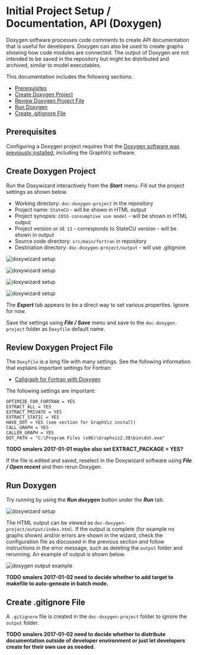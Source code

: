# Initial Project Setup / Documentation, API (Doxygen)

Doxygen software processes code comments to create API documentation that is useful for developers.
Doxygen can also be used to create graphs showing how code modules are connected.
The output of Doxygen are not intended to be saved in the repository but might be distributed and archived,
similar to model executables.

This documentation includes the following sections:

* [Prerequisites](#prerequisites)
* [Create Doxygen Project](#create-doxygen-project)
* [Review Doxygen Project File](#review-doxygen-project-file)
* [Run Doxygen](#run-doxygen)
* [Create .gitignore File](#create-gitignore-file)

## Prerequisites

Configuring a Doxygen project requires that the [Doxygen software was previously installed](../dev-env/doxygen/),
including the GraphViz software.

## Create Doxygen Project

Run the Doxywizard interactively from the ***Start*** menu.  Fill out the project settings as shown below.

* Working directory: `doc-doxygen-project` in the repository
* Project name: `StateCU` - will be shown in HTML output
* Project synopsis: `CDSS consumptive use model` - will be shown in HTML output
* Project version or id: `13` - corresponds to StateCU version - will be shown in output
* Source code directory: `src/main/fortran` in repository
* Destination directory: `doc-doxygen-project/output` - will use .gitignore

![doxywizard setup](doc-doxygen-images/doxywizard-project-1.png)

![doxywizard setup](doc-doxygen-images/doxywizard-project-2.png)

![doxywizard setup](doc-doxygen-images/doxywizard-project-3.png)

![doxywizard setup](doc-doxygen-images/doxywizard-project-4.png)

The ***Expert*** tab appears to be a direct way to set various properties.  Ignore for now.

Save the settings using ***File / Save*** menu and save to the `doc-doxygen-project` folder as `Doxyfile` default name.

## Review Doxygen Project File

The `Doxyfile` is a long file with many settings.  See the following information that explains important settings for Fortran:

* [Callgraph for Fortran with Doxygen](http://www.softeng-support.ac.uk/documents/2013/06/05/fortran-callgraph-doxygen.html)

The following settings are important:

```text
OPTIMIZE_FOR_FORTRAN = YES
EXTRACT_ALL = YES
EXTRACT_PRIVATE = YES
EXTRACT_STATIC = YES
HAVE_DOT = YES (see section for GraphViz install)
CALL_GRAPH = YES
CALLER_GRAPH = YES
DOT_PATH = "C:\Program Files (x86)\Graphviz2.38\bin\dot.exe"

```
**TODO smalers 2017-01-01 maybe also set EXTRACT_PACKAGE = YES?**

If the file is edited and saved, reselect in the Doxywizard software using ***File / Open recent*** and then rerun Doxygen.

## Run Doxygen

Try running by using the ***Run doxygen*** button under the ***Run*** tab.

![doxywizard setup](doc-doxygen-images/doxywizard-run-1.png)

The HTML output can be viewed as `doc-doxygen-project/output/index.html`.
If the output is complete (for example no graphs shown) and/or errors are shown in the wizard, check the configuration file
as discussed in the previous section and follow instructions in the error message, such as
deleting the `output` folder and rerunning.  An example of output is shown below.

![doxygen output example](doc-doxygen-images/doxygen-output-example.png)

**TODO smalers 2017-01-02 need to decide whether to add target to makefile to auto-geneate in batch mode.**

## Create .gitignore File

A `.gitignore` file is created in the `doc-doxygen-project` folder to ignore the `output` folder.

**TODO smalers 2017-01-02 need to decide whether to distribute documentation outside of developer environment or
just let developers create for their own use as needed.**
